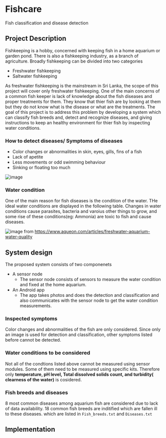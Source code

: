 # Fishcare
Fish classification and disease detection 

## Project Description
Fishkeeping is a hobby, concerned with keeping fish in a home aquarium or garden pond. There is also a fishkeeping industry, as a branch of agriculture. Broadly fishkeeping can be divided into two categories
- Freshwater fishkeeping
- Saltwater fishkeeping

As freshwater fishkeeping is the mainstream in Sri Lanka, the scope of this project will cover only freshwater fishkeeping.
One of the main concerns of a common fish keeper is lack of knowledge about the fish diseases and proper treatments for them. They know that thier fish are by looking at them but they do not know what is the disease or what are the treatments. The goal of this project is to address this problem by developing a system which can classify fish breeds and, detect and recognize diseases, and giving instructions to keep an healthy environment for thier fish by inspecting water conditions. 

### How to detect diseases/ Symptoms of diseases
- Color changes or abnormalities in skin, eyes, gills, fins of a fish
- Lack of apetite
- Less movements or odd swimming behaviour
- Sinking or floating too much

![image](https://user-images.githubusercontent.com/58099828/128254151-35116b31-780f-460c-8378-fca8d3d4a70e.png)

### Water condition
One of the main reason for fish diseases is the condition of the water. THe ideal water conditions are displayed in the following table. Changes in water conditions cause parasites, bacteria and varoius other things to grow, and some rise of these conditions(eg: Ammonia) are toxic to fish and cause diseases. 

![image](https://user-images.githubusercontent.com/58099828/128254217-4169d257-2eeb-4c3c-a08b-a59d92ea2717.png)
  from https://www.aqueon.com/articles/freshwater-aquarium-water-quality

## System design
The proposed system consists of two componenets
- A sensor node
  - The sensor node consists of sensors to measure the water condition and fixed at the home aquarium.
- An Android app
  - The app takes photos and does the detection and classification and also communicates with the sensor node to get the water condition measurements.
### Inspected symptoms
Color changes and abnormalities of the fish are only considered.
  Since only an image is used for detection and classification, other symptoms listed before cannot be detected.
### Water conditions to be considered
Not all of the condtions listed above cannot be measured using sensor modules. Some of them need to be measured using specific kits. Therefore only **temperature, pH level, Total dissolved solids count, and turbidity( clearness of the water)** is cosidered. 
### Fish breeds and diseases
8 most common diseases among aquarium fish are considered due to lack of data availability. 18 common fish breeds are inditified which are fallen ill to these diseases. which are listed in `Fish_breeds.txt` and `Diseases.txt`

## Implementation
